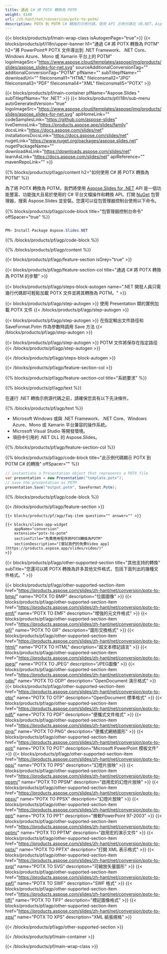 ```yaml
---
title: 通過 C# 將 POTX 轉換為 POTM
weight: 4140
url: /zh-hant/net/conversion/potx-to-potm/ 
description: POTX 到 POTM C# 轉換的示例代碼。使用 API 示例代碼在 VB.NET、Asp.NET 或任何基於 .NET 的應用程序中將 POTX 文件批量轉換為 POTM。
---
```


{{< blocks/products/pf/main-wrap-class isAutogenPage="true">}}
{{< blocks/products/pf/i18n/upper-banner h1="通過 C# 將 POTX 轉換為 POTM" h2="將 PowerPoint® POTX 文件導出到 .NET Framework、.NET Core、Windows Azure、Mono 或 Xamarin 平台上的 POTM" logoImageSrc="https://www.aspose.cloud/templates/aspose/img/products/slides/aspose_slides-for-net.svg" sourceAdditionalConversionTag="" additionalConversionTag="POTM" pfName="" subTitlepfName="" downloadUrl="" fileiconsmall1="HTML" fileiconsmall2="JPG" fileiconsmall3="PDF" fileiconsmall4="XML" fileiconsmall5="POTX" >}}

{{< blocks/products/pf/main-container pfName="Aspose.Slides " subTitlepfName="for .NET" >}}
{{< blocks/products/pf/i18n/sub-menu autoGeneratedVersion="true" logoImageSrc="https://www.aspose.cloud/templates/aspose/img/products/slides/aspose_slides-for-net.svg" apiHomeLink="" codeSamplesLink="https://github.com/aspose-slides" liveDemosLink="https://products.aspose.app/slides/family" docsLink="https://docs.aspose.com/slides/net" installationsDocsLink="https://docs.aspose.com/slides/net" nugetLink="https://www.nuget.org/packages/aspose.slides.net" nugetPackageName="" downloadAsLink="https://downloads.aspose.com/slides/net" learnAsLink="https://docs.aspose.com/slides/net" apiReference="" mavenRepoLink="" >}}

{{% blocks/products/pf/agp/content h2="如何使用 C# 將 POTX 轉換為 POTM" %}}

 為了將 POTX 轉換為 POTM，我們將使用
 [Aspose.Slides for .NET](https://products.aspose.com/slides/zh-hant/net)
 API 是一個功能豐富、功能強大且易於使用的 C# 平台文檔操作和轉換 API。打開
 [NuGet](https://www.nuget.org/packages/aspose.slides.net)
 包管理器，搜索
 Aspose.Slides
 並安裝。您還可以從包管理器控制台使用以下命令。

{{% blocks/products/pf/agp/code-block title="包管理器控制台命令" offSpacer="true" %}}

```cs

PM> Install-Package Aspose.Slides.NET

```

{{% /blocks/products/pf/agp/code-block %}}

{{% /blocks/products/pf/agp/content %}}

{{< blocks/products/pf/agp/feature-section isGrey="true" >}}


{{< blocks/products/pf/agp/feature-section-col title="通過 C# 將 POTX 轉換為 POTM 的步驟" >}}

{{< blocks/products/pf/agp/steps-block-autogen name=".NET 開發人員只需幾行代碼即可輕鬆加載 POTX 文件並將其轉換為 POTM。" >}}

{{< blocks/products/pf/agp/step-autogen >}}
使用 Presentation 類的實例加載 POTX 文件
{{< /blocks/products/pf/agp/step-autogen >}}

{{< blocks/products/pf/agp/step-autogen >}}
在指定輸出文件路徑和 SaveFormat.Potm 作為參數時調用 Save 方法
{{< /blocks/products/pf/agp/step-autogen >}}

{{< blocks/products/pf/agp/step-autogen >}}
POTM 文件將保存在指定路徑
{{< /blocks/products/pf/agp/step-autogen >}}

{{< /blocks/products/pf/agp/steps-block-autogen >}}

{{< /blocks/products/pf/agp/feature-section-col >}}

{{% blocks/products/pf/agp/feature-section-col title="系統要求" %}}

{{% blocks/products/pf/agp/text %}}

 在運行 .NET 轉換示例源代碼之前，請確保您具有以下先決條件。

{{% /blocks/products/pf/agp/text %}}

- Microsoft Windows 或與 .NET Framework、.NET Core、Windows Azure、Mono 或 Xamarin 平台兼容的操作系統。
- Microsoft Visual Studio 等開發環境。
- 項目中引用的 .NET DLL 的 Aspose.Slides。

{{% /blocks/products/pf/agp/feature-section-col %}}

{{% blocks/products/pf/agp/code-block title="此示例代碼顯示 POTX 到 POTM C# 的轉換" offSpacer="" %}}

```cs
// instantiate a Presentation object that represents a POTX file
var presentation = new Presentation("template.potx");
// save the presentation as POTM
presentation.Save("output.potm", SaveFormat.Potm); 

```

{{% /blocks/products/pf/agp/code-block %}}

{{< /blocks/products/pf/agp/feature-section >}}

    {{< blocks/products/pf/agp/faq-item question="" answer="" >}}
 

<!-- aboutfile Starts -->

<!-- aboutfile Ends -->

    {{< blocks/slides-app-widget 
        appName="conversion"
        extension="potx-to-potm"
        sectionTitle="免費應用程序將POTX轉換為POTM" 
        sectionDescription="[嘗試我們的免費Video app](https://products.aspose.app/slides/video/)" 
    >}}
    
{{< blocks/products/pf/agp/other-supported-section title="其他支持的轉換" subTitle="您還可以將 POTX 轉換為許多其他文件格式，包括下面列出的幾種文件格式。" >}}

{{< blocks/products/pf/agp/other-supported-section-item href="https://products.aspose.com/slides/zh-hant/net/conversion/potx-to-bmp/" name="POTX TO BMP" description="位圖圖像" >}}
{{< blocks/products/pf/agp/other-supported-section-item href="https://products.aspose.com/slides/zh-hant/net/conversion/potx-to-emf/" name="POTX TO EMF" description="增強的元文件格式" >}}
{{< blocks/products/pf/agp/other-supported-section-item href="https://products.aspose.com/slides/zh-hant/net/conversion/potx-to-gif/" name="POTX TO GIF" description="圖形交換格式" >}}
{{< blocks/products/pf/agp/other-supported-section-item href="https://products.aspose.com/slides/zh-hant/net/conversion/potx-to-html/" name="POTX TO HTML" description="超文本標記語言" >}}
{{< blocks/products/pf/agp/other-supported-section-item href="https://products.aspose.com/slides/zh-hant/net/conversion/potx-to-jpeg/" name="POTX TO JPEG" description="JPEG圖像" >}}
{{< blocks/products/pf/agp/other-supported-section-item href="https://products.aspose.com/slides/zh-hant/net/conversion/potx-to-odp/" name="POTX TO ODP" description="OpenDocument 演示格式" >}}
{{< blocks/products/pf/agp/other-supported-section-item href="https://products.aspose.com/slides/zh-hant/net/conversion/potx-to-otp/" name="POTX TO OTP" description="OpenDocument 標準格式" >}}
{{< blocks/products/pf/agp/other-supported-section-item href="https://products.aspose.com/slides/zh-hant/net/conversion/potx-to-pdf/" name="POTX TO PDF" description="便攜式文件格式" >}}
{{< blocks/products/pf/agp/other-supported-section-item href="https://products.aspose.com/slides/zh-hant/net/conversion/potx-to-png/" name="POTX TO PNG" description="便攜式網絡圖形" >}}
{{< blocks/products/pf/agp/other-supported-section-item href="https://products.aspose.com/slides/zh-hant/net/conversion/potx-to-pot/" name="POTX TO POT" description="Microsoft PowerPoint 模板文件" >}}
{{< blocks/products/pf/agp/other-supported-section-item href="https://products.aspose.com/slides/zh-hant/net/conversion/potx-to-pps/" name="POTX TO PPS" description="幻燈片放映" >}}
{{< blocks/products/pf/agp/other-supported-section-item href="https://products.aspose.com/slides/zh-hant/net/conversion/potx-to-ppsm/" name="POTX TO PPSM" description="啟用宏的幻燈片放映" >}}
{{< blocks/products/pf/agp/other-supported-section-item href="https://products.aspose.com/slides/zh-hant/net/conversion/potx-to-ppsx/" name="POTX TO PPSX" description="幻燈片放映" >}}
{{< blocks/products/pf/agp/other-supported-section-item href="https://products.aspose.com/slides/zh-hant/net/conversion/potx-to-ppt/" name="POTX TO PPT" description="微軟PowerPoint 97-2003" >}}
{{< blocks/products/pf/agp/other-supported-section-item href="https://products.aspose.com/slides/zh-hant/net/conversion/potx-to-pptm/" name="POTX TO PPTM" description="啟用宏的演示文件" >}}
{{< blocks/products/pf/agp/other-supported-section-item href="https://products.aspose.com/slides/zh-hant/net/conversion/potx-to-pptx/" name="POTX TO PPTX" description="打開 XML 表示格式" >}}
{{< blocks/products/pf/agp/other-supported-section-item href="https://products.aspose.com/slides/zh-hant/net/conversion/potx-to-svg/" name="POTX TO SVG" description="可縮放矢量圖形" >}}
{{< blocks/products/pf/agp/other-supported-section-item href="https://products.aspose.com/slides/zh-hant/net/conversion/potx-to-swf/" name="POTX TO SWF" description="SWF 格式" >}}
{{< blocks/products/pf/agp/other-supported-section-item href="https://products.aspose.com/slides/zh-hant/net/conversion/potx-to-tiff/" name="POTX TO TIFF" description="標記圖像格式" >}}
{{< blocks/products/pf/agp/other-supported-section-item href="https://products.aspose.com/slides/zh-hant/net/conversion/potx-to-xps/" name="POTX TO XPS" description="XML 紙張規格" >}}

{{< /blocks/products/pf/agp/other-supported-section >}}

{{< /blocks/products/pf/main-container >}}
    
{{< /blocks/products/pf/main-wrap-class >}}